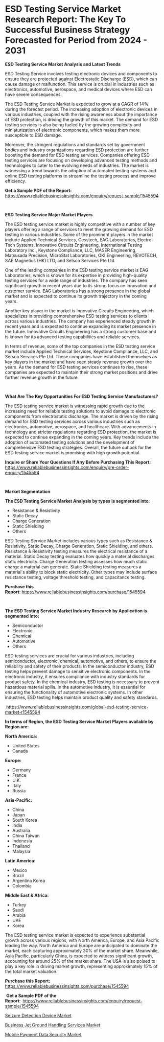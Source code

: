<p><h1>ESD Testing Service Market Research Report: The Key To Successful Business Strategy Forecasted for Period from 2024 - 2031</h1></p><p><strong>ESD Testing Service Market Analysis and Latest Trends</strong></p>
<p><p>ESD Testing Service involves testing electronic devices and components to ensure they are protected against Electrostatic Discharge (ESD), which can cause damage or malfunction. This service is crucial in industries such as electronics, automotive, aerospace, and medical devices where ESD can have severe consequences.</p><p>The ESD Testing Service Market is expected to grow at a CAGR of 14% during the forecast period. The increasing adoption of electronic devices in various industries, coupled with the rising awareness about the importance of ESD protection, is driving the growth of this market. The demand for ESD testing services is also being fueled by the growing complexity and miniaturization of electronic components, which makes them more susceptible to ESD damage.</p><p>Moreover, the stringent regulations and standards set by government bodies and industry organizations regarding ESD protection are further boosting the demand for ESD testing services. Companies offering ESD testing services are focusing on developing advanced testing methods and technologies to cater to the evolving needs of industries. The market is witnessing a trend towards the adoption of automated testing systems and online ESD testing platforms to streamline the testing process and improve efficiency.</p></p>
<p><strong>Get a Sample PDF of the Report:&nbsp;</strong> <a href="https://www.reliablebusinessinsights.com/enquiry/request-sample/1545594">https://www.reliablebusinessinsights.com/enquiry/request-sample/1545594</a></p>
<p>&nbsp;</p>
<p><strong>ESD Testing Service Major Market Players</strong></p>
<p><p>The ESD testing service market is highly competitive with a number of key players offering a range of services to meet the growing demand for ESD testing in various industries. Some of the prominent players in the market include Applied Technical Services, Cesstech, EAG Laboratories, Electro-Tech Systems, Innovative Circuits Engineering, International Testing Laboratory Inc., Keystone Compliance, LLC, MASER Engineering, Matsusada Precision, MicroStat Laboratories, OKI Engineering, REVOTECH, SAE Magnetics (HK) LTD, and Setsco Services Pte Ltd.</p><p>One of the leading companies in the ESD testing service market is EAG Laboratories, which is known for its expertise in providing high-quality testing services for a wide range of industries. The company has seen significant growth in recent years due to its strong focus on innovation and customer service. EAG Laboratories has a strong presence in the global market and is expected to continue its growth trajectory in the coming years.</p><p>Another key player in the market is Innovative Circuits Engineering, which specializes in providing comprehensive ESD testing services to clients across various industries. The company has experienced steady growth in recent years and is expected to continue expanding its market presence in the future. Innovative Circuits Engineering has a strong customer base and is known for its advanced testing capabilities and reliable services.</p><p>In terms of revenue, some of the top companies in the ESD testing service market include Applied Technical Services, Keystone Compliance, LLC, and Setsco Services Pte Ltd. These companies have established themselves as key players in the market and have seen steady revenue growth over the years. As the demand for ESD testing services continues to rise, these companies are expected to maintain their strong market positions and drive further revenue growth in the future.</p></p>
<p>&nbsp;</p>
<p><strong>What Are The Key Opportunities For ESD Testing Service Manufacturers?</strong></p>
<p><p>The ESD testing service market is witnessing rapid growth due to the increasing need for reliable testing solutions to avoid damage to electronic components from electrostatic discharge. The market is driven by the rising demand for ESD testing services across various industries such as electronics, automotive, aerospace, and healthcare. With advancements in technology and stricter regulations regarding ESD protection, the market is expected to continue expanding in the coming years. Key trends include the adoption of automated testing solutions and the development of comprehensive ESD testing strategies. Overall, the future outlook for the ESD testing service market is promising with high growth potential.</p></p>
<p><strong>Inquire or Share Your Questions If Any Before Purchasing This Report:</strong> <a href="https://www.reliablebusinessinsights.com/enquiry/pre-order-enquiry/1545594">https://www.reliablebusinessinsights.com/enquiry/pre-order-enquiry/1545594</a></p>
<p>&nbsp;</p>
<p><strong>Market Segmentation</strong></p>
<p><strong>The ESD Testing Service Market Analysis by types is segmented into:</strong></p>
<p><ul><li>Resistance & Resistivity</li><li>Static Decay</li><li>Charge Generation</li><li>Static Shielding</li><li>Others</li></ul></p>
<p><p>ESD Testing Service Market includes various types such as Resistance & Resistivity, Static Decay, Charge Generation, Static Shielding, and others. Resistance & Resistivity testing measures the electrical resistance of a material. Static Decay testing evaluates how quickly a material discharges static electricity. Charge Generation testing assesses how much static charge a material can generate. Static Shielding testing measures a material's ability to block static electricity. Other types may include surface resistance testing, voltage threshold testing, and capacitance testing.</p></p>
<p><strong>Purchase this Report:&nbsp;</strong><a href="https://www.reliablebusinessinsights.com/purchase/1545594">https://www.reliablebusinessinsights.com/purchase/1545594</a></p>
<p>&nbsp;</p>
<p><strong>The ESD Testing Service Market Industry Research by Application is segmented into:</strong></p>
<p><ul><li>Semiconductor</li><li>Electronic</li><li>Chemical</li><li>Automotive</li><li>Others</li></ul></p>
<p><p>ESD testing services are crucial for various industries, including semiconductor, electronic, chemical, automotive, and others, to ensure the reliability and safety of their products. In the semiconductor industry, ESD testing helps prevent damage to sensitive electronic components. In the electronic industry, it ensures compliance with industry standards for product safety. In the chemical industry, ESD testing is necessary to prevent hazardous material spills. In the automotive industry, it is essential for ensuring the functionality of automotive electronic systems. In other industries, ESD testing helps maintain product quality and safety standards.</p></p>
<p><a href="https://www.reliablebusinessinsights.com/global-esd-testing-service-market-r1545594">&nbsp;https://www.reliablebusinessinsights.com/global-esd-testing-service-market-r1545594</a></p>
<p><strong>In terms of Region, the ESD Testing Service Market Players available by Region are:</strong></p>
<p>
    <p> <strong> North America: </strong>
        <ul>
            <li>United States</li>
            <li>Canada</li>
        </ul>
        </p> 
    <p> <strong> Europe: </strong>
        <ul>
            <li>Germany</li>
            <li>France</li>
            <li>U.K.</li>
            <li>Italy</li>
            <li>Russia</li>
        </ul>
        </p> 
    <p> <strong> Asia-Pacific: </strong>
        <ul>
            <li>China</li>
            <li>Japan</li>
            <li>South Korea</li>
            <li>India</li>
            <li>Australia</li>
            <li>China Taiwan</li>
            <li>Indonesia</li>
            <li>Thailand</li>
            <li>Malaysia</li>
        </ul>
        </p> 
    <p> <strong> Latin America: </strong>
        <ul>
            <li>Mexico</li>
            <li>Brazil</li>
            <li>Argentina Korea</li>
            <li>Colombia</li>
        </ul>
        </p> 
    <p> <strong> Middle East & Africa: </strong>
        <ul>
            <li>Turkey</li>
            <li>Saudi</li>
            <li>Arabia</li>
            <li>UAE</li>
            <li>Korea</li>
        </ul>
    </p>
    </p>
<p><p>The ESD testing service market is expected to experience substantial growth across various regions, with North America, Europe, and Asia Pacific leading the way. North America and Europe are anticipated to dominate the market, each capturing approximately 30% of the market share. Meanwhile, Asia Pacific, particularly China, is expected to witness significant growth, accounting for around 25% of the market share. The USA is also poised to play a key role in driving market growth, representing approximately 15% of the total market valuation.</p></p>
<p><strong>Purchase this Report: </strong><a href="https://www.reliablebusinessinsights.com/purchase/1545594">https://www.reliablebusinessinsights.com/purchase/1545594</a></p>
<p>&nbsp;<strong>Get a Sample PDF of the Report:&nbsp;&nbsp;</strong><a href="https://www.reliablebusinessinsights.com/enquiry/request-sample/1545594">https://www.reliablebusinessinsights.com/enquiry/request-sample/1545594</a></p>
<p><strong></strong></p>
<p><p><a href="https://view.publitas.com/reportprime-1/insights-into-seizure-detection-device-market-share-and-competitive-landscape-for-period-from-2024-to-2031/">Seizure Detection Device Market</a></p><p><a href="https://github.com/kufem1/Market-Research-Report-List-3/blob/main/business-jet-ground-handling-services-market.md">Business Jet Ground Handling Services Market</a></p><p><a href="https://github.com/kosella/Market-Research-Report-List-4/blob/main/mobile-payment-data-security-market.md">Mobile Payment Data Security Market</a></p></p>